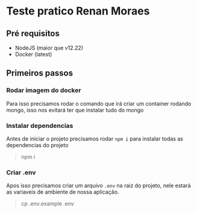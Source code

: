 # Teste pratico Renan Moraes

## Pré requisitos
* NodeJS (maior que v12.22)
* Docker (latest)

## Primeiros passos

### Rodar imagem do docker

Para isso precisamos rodar o comando que irá criar um container rodando mongo, isso nos evitará ter que instalar tudo do mongo

> 

### Instalar dependencias

Antes de iniciar o projeto precisamos rodar `npm i` para instalar todas as dependencias do projeto

> npm i

### Criar .env

Apos isso precisamos criar um arquivo `.env` na raiz do projeto, nele estará as variaveis de ambiente de nossa aplicação.

> cp .env.example .env

